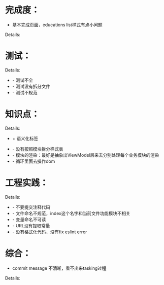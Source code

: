 完成度：
=======
* 基本完成页面，educations list样式有点小问题

Details:



测试：
=====


Details:

- \- 测试不全
- \- 测试没有拆分文件
- \- 测试不规范

知识点：
=======


Details:
+ \+ 语义化标签
- \- 没有按照模块拆分样式表
- \- 模块的渲染：最好是抽象出ViewModel层来去分别处理每个业务模块的渲染
- \- 循环里面去操作dom

工程实践：
=========


Details:

- \- 不要提交注释代码
- \- 文件命名不规范，index这个名字和当前文件功能模块不相关
- \- 变量命名不可读
- \- URL没有提取常量
- \- 没有格式化代码，没有fix eslint error

综合：
=====
* commit message 不清晰，看不出来tasking过程

Details:


